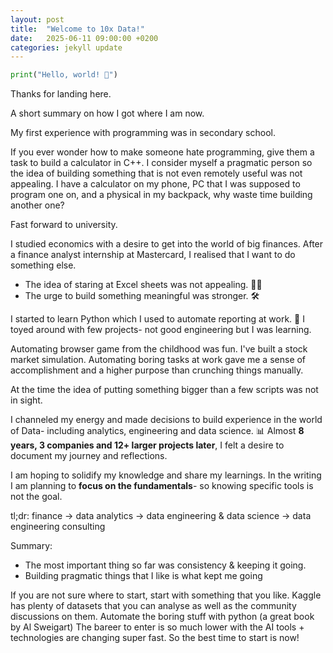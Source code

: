 ```yaml
---
layout: post
title:  "Welcome to 10x Data!"
date:   2025-06-11 09:00:00 +0200
categories: jekyll update
---
```

```python
print("Hello, world! 👋")
```
Thanks for landing here.

A short summary on how I got where I am now.

My first experience with programming was in secondary school.

If you ever wonder how to make someone hate programming, give them a task to build a calculator in C++.
I consider myself a pragmatic person so the idea of building something that is not even remotely useful was not appealing. I have a calculator on my phone, PC that I was supposed to program one on, and a physical in my backpack, why waste time building another one?

Fast forward to university.

I studied economics with a desire to get into the world of big finances.
After a finance analyst internship at Mastercard, I realised that I want to do something else.

- The idea of staring at Excel sheets was not appealing. 😵‍💫
- The urge to build something meaningful was stronger. 🛠️

I started to learn Python which I used to automate reporting at work. 🐍
I toyed around with few projects- not good engineering but I was learning.

Automating browser game from the childhood was fun.
I've built a stock market simulation.
Automating boring tasks at work gave me a sense of accomplishment and a higher purpose than crunching things manually.


At the time the idea of putting something bigger than a few scripts was not in sight.

I channeled my energy and made decisions to build experience in the world of Data- including analytics, engineering and data science. 📊
Almost **8 years, 3 companies and 12+ larger projects later**, I felt a desire to document my journey and reflections. 

I am hoping to solidify my knowledge and share my learnings. In the writing I am planning to **focus on the fundamentals**- so knowing specific tools is not the goal.

tl;dr:
finance -> data analytics -> data engineering & data science -> data engineering consulting

Summary:
- The most important thing so far was consistency & keeping it going.
- Building pragmatic things that I like is what kept me going

If you are not sure where to start, start with something that you like. Kaggle has plenty of datasets that you can analyse as well as the community discussions on them. Automate the boring stuff with python (a great book by Al Sweigart) The bareer to enter is so much lower with the AI tools + technologies are changing super fast. So the best time to start is now!
